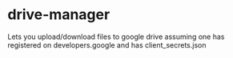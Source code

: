 # drive-manager
Lets you upload/download files to google drive assuming one has registered on developers.google and has client_secrets.json
